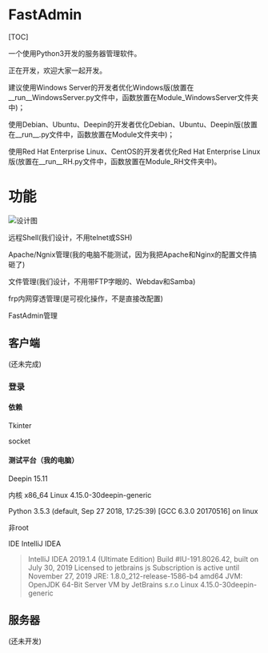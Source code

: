 # FastAdmin

[TOC]

一个使用Python3开发的服务器管理软件。

 正在开发，欢迎大家一起开发。

建议使用Windows Server的开发者优化Windows版(放置在__run__WindowsServer.py文件中，函数放置在Module_WindowsServer文件夹中)；

使用Debian、Ubuntu、Deepin的开发者优化Debian、Ubuntu、Deepin版(放置在__run__.py文件中，函数放置在Module文件夹中)；

使用Red Hat Enterprise Linux、CentOS的开发者优化Red Hat Enterprise Linux版(放置在__run__RH.py文件中，函数放置在Module_RH文件夹中)。



# 功能

![设计图]()

远程Shell(我们设计，不用telnet或SSH)

Apache/Ngnix管理(我的电脑不能测试，因为我把Apache和Nginx的配置文件搞砸了)

文件管理(我们设计，不用带FTP字眼的、Webdav和Samba)

frp内网穿透管理(是可视化操作，不是直接改配置)

[frp]: https://github.com/fatedier/frp

FastAdmin管理 



## 客户端

(还未完成)

### 登录

#### 依赖

Tkinter

socket

#### 测试平台（我的电脑）

Deepin 15.11

内核 x86_64 Linux 4.15.0-30deepin-generic

Python 3.5.3 (default, Sep 27 2018, 17:25:39)  [GCC 6.3.0 20170516] on linux

非root

IDE IntelliJ IDEA

> IntelliJ IDEA 2019.1.4 (Ultimate Edition)
> Build #IU-191.8026.42, built on July 30, 2019
> Licensed to jetbrains js
> Subscription is active until November 27, 2019
> JRE: 1.8.0_212-release-1586-b4 amd64
> JVM: OpenJDK 64-Bit Server VM by JetBrains s.r.o
> Linux 4.15.0-30deepin-generic



## 服务器

(还未开发)

